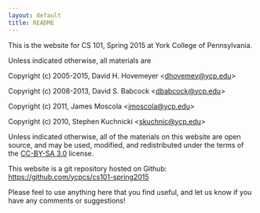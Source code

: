 ```yaml
---
layout: default
title: README
---
```


This is the website for CS 101, Spring 2015 at York College of
Pennsylvania.

Unless indicated otherwise, all materials are

Copyright (c) 2005-2015, David H. Hovemeyer &lt;<dhovemey@ycp.edu>&gt;

Copyright (c) 2008-2013, David S. Babcock &lt;<dbabcock@ycp.edu>&gt;

Copyright (c) 2011, James Moscola &lt;<jmoscola@ycp.edu>&gt;

Copyright (c) 2010, Stephen Kuchnicki &lt;<skuchnic@ycp.edu>&gt;

Unless indicated otherwise, all of the materials on this website
are open source, and may be used, modified, and redistributed
under the terms of the <a href="http://creativecommons.org/licenses/by-sa/3.0/us/">CC-BY-SA 3.0</a>
license.

This website is a git repository hosted on Github: <https://github.com/ycpcs/cs101-spring2015>

Please feel to use anything here that you find useful,
and let us know if you have any comments or suggestions!

